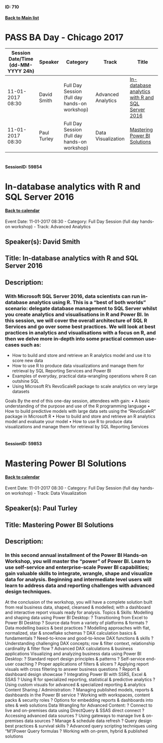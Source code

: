 #### ID: 710
#### [Back to Main list](index.md)
# PASS BA Day - Chicago 2017
Session Date/Time (dd-MM-YYYY 24h)|Speaker|Category|Track|Title
---|---|---|---|---
11-01-2017 08:30|David Smith|Full Day Session (full day hands-on workshop)|Advanced Analytics|[In-database analytics with R and SQL Server 2016](#sessionid-59854)
11-01-2017 08:30|Paul Turley|Full Day Session (full day hands-on workshop)|Data Visualization|[Mastering Power BI Solutions](#sessionid-59853)
# 
#### SessionID: 59854
# In-database analytics with R and SQL Server 2016
#### [Back to calendar](#id-710)
Event Date: 11-01-2017 08:30 - Category: Full Day Session (full day hands-on workshop) - Track: Advanced Analytics
## Speaker(s): David Smith
## Title: In-database analytics with R and SQL Server 2016
## Description:
### With Microsoft SQL Server 2016, data scientists can run in-database analytics using R. This is a “best of both worlds” scenario: delegate database management to SQL Server whilst you create analytics and visualisations in R and Power BI.   In this session, we will cover the overall architecture of SQL R Services and go over some best practices. We will look at best practices in analytics and visualisations with a focus on R, and then we delve more in-depth into some practical common use-cases such as:
-	How to build and store and retrieve an R analytics model and use it to score new data
-	How to use R to produce data visualizations and manage them for retrieval by SQL Reporting Services and Power BI
-	Examples of everyday, practical data-wrangling operations where R can outshine SQL
-	Using Microsoft R’s RevoScaleR package to scale analytics on very large datasets

Goals
By the end of this one-day session, attendees with gain:
•	A basic understanding of the purpose and use of the R programming language
•	How to build predictive models with large data sets using the “RevoScaleR” package in Microsoft R
•	How to build and store and retrieve an R analytics model and evaluate your model
•	How to use R to produce data visualizations and manage them for retrieval by SQL Reporting Services

# 
#### SessionID: 59853
# Mastering Power BI Solutions
#### [Back to calendar](#id-710)
Event Date: 11-01-2017 08:30 - Category: Full Day Session (full day hands-on workshop) - Track: Data Visualization
## Speaker(s): Paul Turley
## Title: Mastering Power BI Solutions
## Description:
### In this second annual installment of the Power BI Hands-on Workshop, you will master the “power” of Power BI.  Learn to use self-service and enterprise-scale Power BI capabilities; gain valuable skills to integrate, wrangle, shape and visualize data for analysis.  Beginning and intermediate level users will learn to address data and reporting challenges with advanced design techniques.  
At the conclusion of the workshop, you will have a complete solution built from real business data, shaped, cleansed & modelled; with a dashboard and interactive report visuals ready for analysis.
Topics & Skills:
Modelling and shaping data using Power BI Desktop:
?	Transitioning from Excel to Power BI Desktop
?	Source data from a variety of platforms & formats
?	Data modelling basics & best practices
?	Modelling approaches with flat, normalized, star & snowflake schemas
?	DAX calculation basics & fundamentals
?	Need-to-know and good-to-know DAX functions & skills
?	Understanding challenging DAX concepts; row & filter context, relationship cardinality & filter flow
?	Advanced DAX calculations & business applications
Visualizing and analyzing business data using Power BI Desktop:
?	Standard report design principles & patterns
?	Self-service end-user coaching
?	Proper applications of filters & slicers
?	Applying report visuals with cross filtering to answer business questions
?	Report & dashboard design showcase
?	Integrating Power BI with SSRS, Excel & SSAS
?	Using R for specialized reporting, statistical & predictive analytics
?	Using custom visuals for advanced & specialized reporting & analytics
Content Sharing / Administration:
?	Managing published models, reports & dashboards in the Power BI service
?	Working with workspaces, content packs & security roles
?	Options for embedding reports & dashboards into sites & web solutions
 Data Wrangling for Advanced Content:
?	Connect to live and on-premises data using DirectQuery & SSAS direct connect
?	Accessing advanced data sources
?	Using gateways to manage live & on-premises data sources
?	Manage & schedule data refresh
?	Query design best practices & survival skills
?	Advanced query scripting techniques using “M”/Power Query formulas
?	Working with on-prem, hybrid & published solutions

